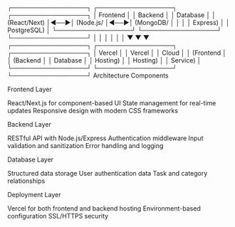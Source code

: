 ┌─────────────────┐    ┌─────────────────┐    ┌─────────────────┐
│   Frontend      │    │   Backend       │    │   Database      │
│   (React/Next)  │◄──►│   (Node.js/     │◄──►│   (MongoDB/     │
│                 │    │   Express)      │    │   PostgreSQL)   │
└─────────────────┘    └─────────────────┘    └─────────────────┘
         │                       │                       │
         │                       │                       │
         ▼                       ▼                       ▼
┌─────────────────┐    ┌─────────────────┐    ┌─────────────────┐
│   Vercel        │    │   Vercel        │    │   Cloud         │
│   (Frontend     │    │   (Backend      │    │   Database      │
│   Hosting)      │    │   Hosting)      │    │   Service)      │
└─────────────────┘    └─────────────────┘    └─────────────────┘
Architecture Components

Frontend Layer

React/Next.js for component-based UI
State management for real-time updates
Responsive design with modern CSS frameworks


Backend Layer

RESTful API with Node.js/Express
Authentication middleware
Input validation and sanitization
Error handling and logging


Database Layer

Structured data storage
User authentication data
Task and category relationships


Deployment Layer

Vercel for both frontend and backend hosting
Environment-based configuration
SSL/HTTPS security
